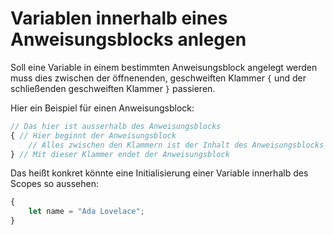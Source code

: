 # Variablen innerhalb eines Anweisungsblocks anlegen

Soll eine Variable in einem bestimmten Anweisungsblock angelegt werden muss dies zwischen der öffnenenden, geschweiften Klammer `{` und der schließenden geschweiften Klammer `}` passieren.

Hier ein Beispiel für einen Anweisungsblock:

```js
// Das hier ist ausserhalb des Anweisungsblocks
{ // Hier beginnt der Anweisungsblock
    // Alles zwischen den Klammern ist der Inhalt des Anweisungsblocks
} // Mit dieser Klammer endet der Anweisungsblock
```

Das heißt konkret könnte eine Initialisierung einer Variable innerhalb des Scopes so aussehen:

```js
{
    let name = "Ada Lovelace";
}
```